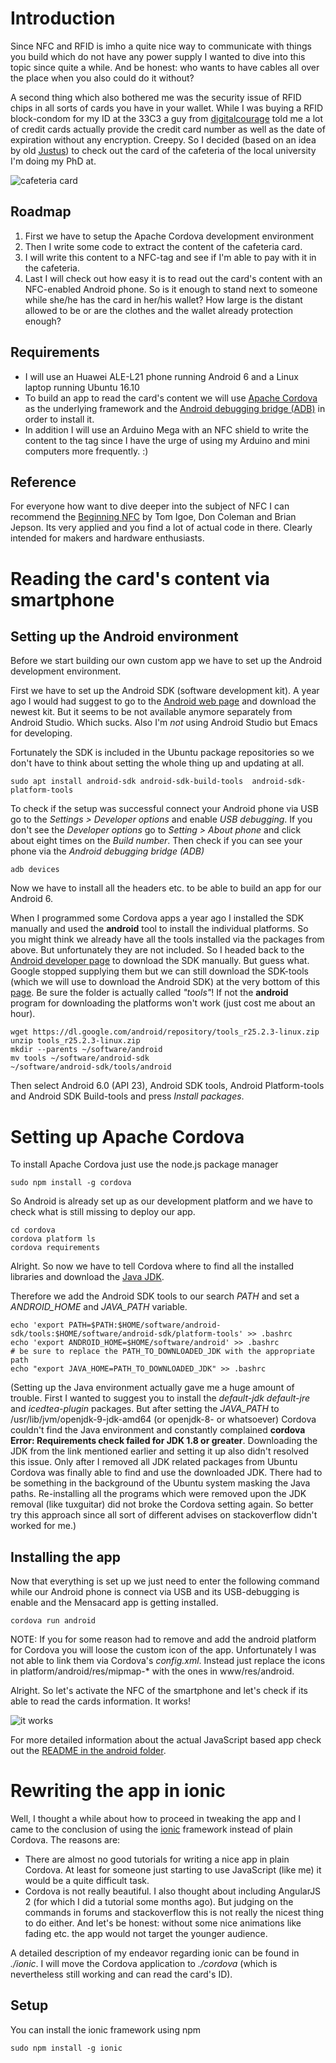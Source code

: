 # Introduction

Since NFC and RFID is imho a quite nice way to communicate with things you build which do not have any power supply I wanted to dive into this topic since quite a while. And be honest: who wants to have cables all over the place when you also could do it without?

A second thing which also bothered me was the security issue of RFID chips in all sorts of cards you have in your wallet. While I was buying a RFID block-condom for my ID at the 33C3 a guy from [digitalcourage](https://www.digitalcourage.de/themen/rfid) told me a lot of credit cards actually provide the credit card number as well as the date of expiration without any encryption. Creepy. So I decided (based on an idea by old [Justus](https://github.com/jusjusjus)) to check out the card of the cafeteria of the local university I'm doing my PhD at.

![cafeteria card](./res/cafeteria-card.jpg)

## Roadmap
1. First we have to setup the Apache Cordova development environment
2. Then I write some code to extract the content of the cafeteria card.
3. I will write this content to a NFC-tag and see if I'm able to pay with it in the cafeteria.
4. Last I will check out how easy it is to read out the card's content with an NFC-enabled Android phone. So is it enough to stand next to someone while she/he has the card in her/his wallet? How large is the distant allowed to be or are the clothes and the wallet already protection enough?

## Requirements
- I will use an Huawei ALE-L21 phone running Android 6 and a Linux laptop running Ubuntu 16.10
- To build an app to read the card's content we will use [Apache Cordova](https://cordova.apache.org/docs/en/latest/guide/cli/index.html) as the underlying framework and the [Android debugging bridge (ADB)](https://developer.android.com/studio/command-line/adb.html) in order to install it.
- In addition I will use an Arduino Mega with an NFC shield to write the content to the tag since I have the urge of using my Arduino and mini computers more frequently. :)

## Reference 
For everyone how want to dive deeper into the subject of NFC I can recommend the [Beginning NFC](https://www.amazon.com/Beginning-NFC-Communication-Arduino-PhoneGap/dp/1449372066/ref=sr_1_1?s=office-products&ie=UTF8&qid=1483802943&sr=8-1&keywords=igoe+nfc) by Tom Igoe, Don Coleman and Brian Jepson. Its very applied and you find a lot of actual code in there. Clearly intended for makers and hardware enthusiasts.

# Reading the card's content via smartphone
## Setting up the Android environment
Before we start building our own custom app we have to set up the Android development environment.

First we have to set up the Android SDK (software development kit). A year ago I would had suggest to go to the [Android web page](https://developer.android.com/studio/index.html) and download the newest kit. But it seems to be not available anymore separately from Android Studio. Which sucks. Also I'm *not* using Android Studio but Emacs for developing.

Fortunately the SDK is included in the Ubuntu package repositories so we don't have to think about setting the whole thing up and updating at all. 
```
sudo apt install android-sdk android-sdk-build-tools  android-sdk-platform-tools
```

To check if the setup was successful connect your Android phone via USB go to the *Settings > Developer options* and enable *USB debugging*. If you don't see the *Developer options* go to *Setting > About phone* and click about eight times on the *Build number*. Then check if you can see your phone via the *Android debugging bridge (ADB)*

```
adb devices
```

Now we have to install all the headers etc. to be able to build an app for our Android 6. 

When I programmed some Cordova apps a year ago I installed the SDK manually and used the **android** tool to install the individual platforms. So you might think we already have all the tools installed via the packages from above. But unfortunately they are not included. So I headed back to the [Android developer page](https://developer.android.com/reference/packages.html) to download the SDK manually. But guess what. Google stopped supplying them but we can still download the SDK-tools (which we will use to download the Android SDK) at the very bottom of this [page](https://developer.android.com/studio/index.html). Be sure the folder is actually called *"tools"*! If not the **android** program for downloading the platforms won't work (just cost me about an hour).

```
wget https://dl.google.com/android/repository/tools_r25.2.3-linux.zip
unzip tools_r25.2.3-linux.zip
mkdir --parents ~/software/android
mv tools ~/software/android-sdk
~/software/android-sdk/tools/android
```
Then select Android 6.0 (API 23), Android SDK tools, Android Platform-tools and Android SDK Build-tools and press *Install packages*.

# Setting up Apache Cordova

To install Apache Cordova just use the node.js package manager

```
sudo npm install -g cordova
```

So Android is already set up as our development platform and we have to check what is still missing to deploy our app.
```
cd cordova
cordova platform ls
cordova requirements
```

Alright. So now we have to tell Cordova where to find all the installed libraries and download the [Java JDK](http://www.oracle.com/technetwork/java/javase/downloads/jdk8-downloads-2133151.html).

Therefore we add the Android SDK tools to our search *PATH* and set a *ANDROID_HOME* and *JAVA_PATH* variable.
```
echo 'export PATH=$PATH:$HOME/software/android-sdk/tools:$HOME/software/android-sdk/platform-tools' >> .bashrc
echo 'export ANDROID_HOME=$HOME/software/android' >> .bashrc
# be sure to replace the PATH_TO_DOWNLOADED_JDK with the appropriate path
echo "export JAVA_HOME=PATH_TO_DOWNLOADED_JDK" >> .bashrc
```
(Setting up the Java environment actually gave me a huge amount of trouble. First I wanted to suggest you to install the *default-jdk* *default-jre* and *icedtea-plugin* packages. But after setting the *JAVA_PATH* to /usr/lib/jvm/openjdk-9-jdk-amd64 (or openjdk-8- or whatsoever) Cordova couldn't find the Java environment and constantly complained **cordova Error: Requirements check failed for JDK 1.8 or greater**. Downloading the JDK from the link mentioned earlier and setting it up also didn't resolved this issue. Only after I removed all JDK related packages from Ubuntu Cordova was finally able to find and use the downloaded JDK. There had to be something in the background of the Ubuntu system masking the Java paths. Re-installing all the programs which were removed upon the JDK removal (like tuxguitar) did not broke the Cordova setting again. So better try this approach since all sort of different advises on stackoverflow didn't worked for me.)

## Installing the app
Now that everything is set up we just need to enter the following command while our Android phone is connect via USB and its USB-debugging is enable and the Mensacard app is getting installed.

```
cordova run android
```

NOTE: If you for some reason had to remove and add the android platform for Cordova you will loose the custom icon of the app. Unfortunately I was not able to link them via Cordova's *config.xml*. Instead just replace the icons in platform/android/res/mipmap-* with the ones in www/res/android.

Alright. So let's activate the NFC of the smartphone and let's check if its able to read the cards information. It works!

![it works](res/cordova_works.png)

For more detailed information about the actual JavaScript based app check out the [README in the android folder](https://github.com/theGreatWhiteShark/mensacard-hack/android/README.md).


# Rewriting the app in ionic

Well, I thought a while about how to proceed in tweaking the app and I
came to the conclusion of using
the [ionic](http://ionicframework.com/) framework instead of plain
Cordova. The reasons are:
- There are almost no good tutorials for writing a nice app in plain
  Cordova. At least for someone just starting to use JavaScript (like
  me) it would be a quite difficult task.
- Cordova is not really beautiful. I also thought about including
  AngularJS 2 (for which I did a tutorial some months ago). But
  judging on the commands in forums and stackoverflow this is not
  really the nicest thing to do either. And let's be honest: without
  some nice animations like fading etc. the app would not target the
  younger audience.
  
A detailed description of my endeavor regarding ionic can be found in
*./ionic*. I will move the Cordova application to *./cordova* (which
is nevertheless still working and can read the card's ID).

## Setup

You can install the ionic framework using npm

```
sudo npm install -g ionic
```
